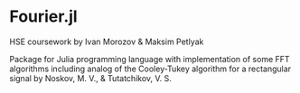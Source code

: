 # Fourier.jl

HSE coursework by Ivan Morozov & Maksim Petlyak

Package for Julia programming language with implementation of some FFT algorithms including analog of the Cooley-Tukey algorithm for a rectangular signal by Noskov, M. V., & Tutatchikov, V. S.
